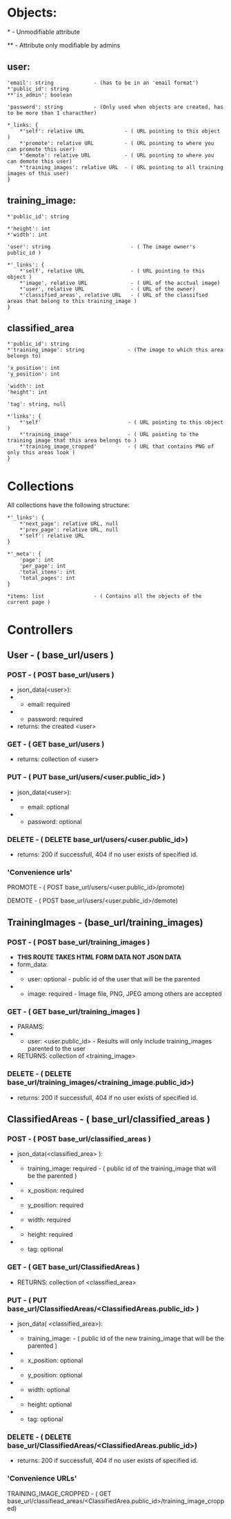 

# Objects:
\* - Unmodifiable attribute

\*\* - Attribute only modifiable by admins

## user:    
    'email': string             - (has to be in an 'email format')
    *'public_id': string
    **'is_admin': boolean

    'password': string          - (Only used when objects are created, has to be more than 1 characther)

    *_links: {
        *'self': relative URL             - ( URL pointing to this object )
        *'promote': relative URL          - ( URL pointing to where you can promote this user)
        *'demote': relative URL           - ( URL pointing to where you can demote this user)
        *'training_images': relative URL  - ( URL pointing to all training images of this user) 
    }



## training_image:    
    *'public_id': string

    *'height': int
    *'width': int

    'user': string                          - ( The image owner's public_id )

    *'_links': {
        *'self', relative URL               - ( URL pointing to this object )
        *'image', relative URL              - ( URL of the acctual image)
        *'user', relative URL               - ( URL of the owner)
        *'classified_areas', relative URL   - ( URL of the classified areas that belong to this training_image )
    }
    

## classified_area
    *'public_id': string
    *'training_image': string              - (The image to which this area belongs to)

    'x_position': int
    'y_position': int

    'width': int
    'height': int

    'tag': string, null

    *'links': {
        *'self'                            - ( URL pointing to this object )
        *'training_image'                  - ( URL pointing to the training image that this area belongs to )
        *'training_image_cropped'          - ( URL that contains PNG of only this areas look ) 
    }

# Collections
All collections have the following structure:
   
    *'_links': {
        *'next_page': relative URL, null
        *'prev_page': relative URL, null
        *'self': relative URL    
    }

    *'_meta': {
        'page': int
        'per_page': int
        'total_items': int
        'total_pages': int
    }

    *items: list                - ( Contains all the objects of the current page )

# Controllers


## User                         - ( base_url/users )

### POST                        - ( POST base_url/users )
- json_data(\<user\>):
- - email: required
- - password: required
- returns: the created \<user\>

### GET                         - ( GET base_url/users )
- returns: collection of \<user\>

### PUT                         - ( PUT base_url/users/\<user.public_id\> )
- json_data(\<user\>):
- - email: optional
- - password: optional

### DELETE                      - ( DELETE base_url/users/\<user.public_id\>)
- returns: 200 if successfull, 404 if no user exists of specified id.
### 'Convenience urls'
PROMOTE                         - ( POST base_url/users/\<user.public_id\>/promote)

DEMOTE                         - ( POST base_url/users/\<user.public_id\>/demote)


## TrainingImages - (base_url/training_images)
### POST                        - ( POST base_url/training_images )
- **THIS ROUTE TAKES HTML FORM DATA NOT JSON DATA**
- form_data:
- - user: optional              - public id of the user that will be the parented
- - image: required             - Image file, PNG, JPEG among others are accepted 

### GET                         - ( GET base_url/training_images )
- PARAMS:
- - user: \<user.public_id\> - Results will only include training_images parented to the user
- RETURNS: collection of \<training_image\>

### DELETE                      - ( DELETE base_url/training_images/\<training_image.public_id\>)
- returns: 200 if successfull, 404 if no user exists of specified id.



## ClassifiedAreas              - ( base_url/classified_areas )

### POST                        - ( POST base_url/classified_areas )
- json_data(\<classified_area\> ):
- - training_image: required    - ( public id of the training_image that will be the parented )
- - x_position: required
- - y_position: required
- - width: required
- - height: required
- - tag: optional

### GET                         - ( GET base_url/ClassifiedAreas )
- RETURNS: collection of \<classified_area\>

### PUT                         - ( PUT base_url/ClassifiedAreas/\<ClassifiedAreas.public_id\> )
- json_data( \<classified_area\>):
- - training_image:             - ( public id of the new training_image that will be the parented )
- - x_position: optional
- - y_position: optional
- - width: optional
- - height: optional
- - tag: optional
### DELETE                      - ( DELETE base_url/ClassifiedAreas/\<ClassifiedAreas.public_id\>)
- returns: 200 if successfull, 404 if no user exists of specified id.


### 'Convenience URLs'
TRAINING_IMAGE_CROPPED          - ( GET base_url/classifiead_areas/\<ClassifiedArea.public_id\>/training_image_cropped)

